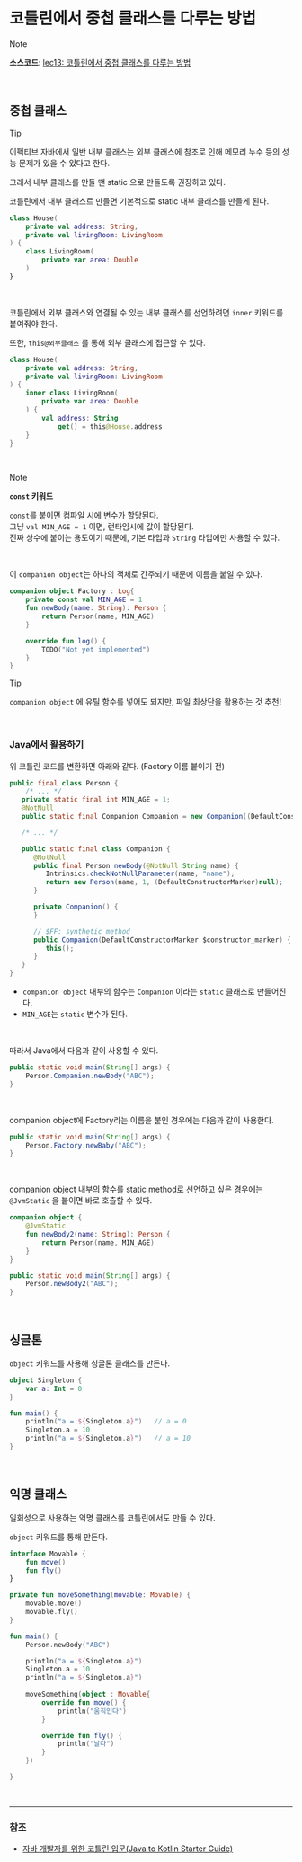 # 코틀린에서 중첩 클래스를 다루는 방법

> [!NOTE]
> **소스코드**: 
> [lec13: 코틀린에서 중첩 클래스를 다루는 방법](https://github.com/cos850/java-to-kotlin-starter-guide/tree/master/src/main/kotlin/com/lannstark/lec13)


<br />

## 중첩 클래스
> [!TIP]
> 이펙티브 자바에서 일반 내부 클래스는 외부 클래스에 참조로 인해 메모리 누수 등의 성능 문제가 있을 수 있다고 한다.
>
> 그래서 내부 클래스를 만들 땐 static 으로 만들도록 권장하고 있다.

코틀린에서 내부 클래스르 만들면 기본적으로 static 내부 클래스를 만들게 된다.

```kotlin
class House(
    private val address: String,
    private val livingRoom: LivingRoom
) {
    class LivingRoom(
        private var area: Double
    )
}
```

<br />

코틀린에서 외부 클래스와 연결될 수 있는 내부 클래스를 선언하려면 `inner` 키워드를 붙여줘야 한다.

또한, `this@외부클래스` 를 통해 외부 클래스에 접근할 수 있다.

```kotlin
class House(
    private val address: String,
    private val livingRoom: LivingRoom
) {
    inner class LivingRoom(
        private var area: Double
    ) {
        val address: String
            get() = this@House.address
    }
}
```

<br />

> [!NOTE]
> **`const` 키워드**
>
> `const`를 붙이면 컴파일 시에 변수가 할당된다. \
> 그냥 `val MIN_AGE = 1` 이면, 런타임시에 값이 할당된다. \
> 진짜 상수에 붙이는 용도이기 때문에, 기본 타입과 `String` 타입에만 사용할 수 있다.

<br />

이 `companion object`는 하나의 객체로 간주되기 때문에 이름을 붙일 수 있다.

```kotlin
companion object Factory : Log{
    private const val MIN_AGE = 1
    fun newBody(name: String): Person {
        return Person(name, MIN_AGE)
    }

    override fun log() {
        TODO("Not yet implemented")
    }
}
```

> [!TIP]
> `companion object` 에 유틸 함수를 넣어도 되지만, 파일 최상단을 활용하는 것 추천!

<br />

### Java에서 활용하기

위 코틀린 코드를 변환하면 아래와 같다. (Factory 이름 붙이기 전)
```java
public final class Person {
    /* ... */
   private static final int MIN_AGE = 1;
   @NotNull
   public static final Companion Companion = new Companion((DefaultConstructorMarker)null);

   /* ... */

   public static final class Companion {
      @NotNull
      public final Person newBody(@NotNull String name) {
         Intrinsics.checkNotNullParameter(name, "name");
         return new Person(name, 1, (DefaultConstructorMarker)null);
      }

      private Companion() {
      }

      // $FF: synthetic method
      public Companion(DefaultConstructorMarker $constructor_marker) {
         this();
      }
   }
}
```
- `companion object` 내부의 함수는 `Companion` 이라는 `static` 클래스로 만들어진다.
- `MIN_AGE`는 `static` 변수가 된다.

<br />

따라서 Java에서 다음과 같이 사용할 수 있다.
```java
public static void main(String[] args) {
    Person.Companion.newBody("ABC");
}
```

<br />

companion object에 Factory라는 이름을 붙인 경우에는 다음과 같이 사용한다.

```java
public static void main(String[] args) {
    Person.Factory.newBaby("ABC");
}
```

<br />

companion object 내부의 함수를 static method로 선언하고 싶은 경우에는 `@JvmStatic` 을 붙이면 바로 호출할 수 있다.

```Kotlin
companion object {
    @JvmStatic
    fun newBody2(name: String): Person {
        return Person(name, MIN_AGE)
    }
}
```

```java
public static void main(String[] args) {
    Person.newBody2("ABC");
}
```

<br />

## 싱글톤
`object` 키워드를 사용해 싱글톤 클래스를 만든다.

```kotlin
object Singleton {
    var a: Int = 0
}

fun main() {
    println("a = ${Singleton.a}")   // a = 0
    Singleton.a = 10
    println("a = ${Singleton.a}")   // a = 10
}
```

<br />

## 익명 클래스
일회성으로 사용하는 익명 클래스를 코틀린에서도 만들 수 있다.

`object` 키워드를 통해 만든다.

```kotlin
interface Movable {
    fun move()
    fun fly()
}

private fun moveSomething(movable: Movable) {
    movable.move()
    movable.fly()
}

fun main() {
    Person.newBody("ABC")

    println("a = ${Singleton.a}")
    Singleton.a = 10
    println("a = ${Singleton.a}")
    
    moveSomething(object : Movable{
        override fun move() {
            println("움직인다")
        }

        override fun fly() {
            println("날다")
        }
    })

}
```
<br />

------
### 참조
- [자바 개발자를 위한 코틀린 입문(Java to Kotlin Starter Guide)](https://www.inflearn.com/course/java-to-kotlin/dashboard)